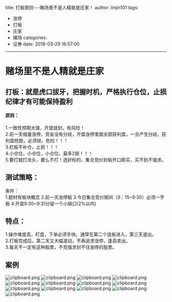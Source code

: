 title: 打板原则---赌场里不是人精就是庄家！
author: linjin101
tags:
  - 涨停
  - 打板
  - 庄家
  - 赌场
categories:
  - 证券
date: 2018-03-29 16:57:00
---

# 赌场里不是人精就是庄家
## 打板：就是虎口拔牙，把握时机，严格执行仓位，止损纪律才有可能保持盈利  

#### **原则：**  
1.一致性预期太强，开盘就封，有风险！  
2.前一天缩量涨停，资金没有分歧，开盘涨停里面全部获利盘，一旦产生分歧，获利盘抢跑，必须抛，危险！！！  
3.栏板不补仓，止损！！！  
4.小仓位，小仓位，小仓位，最多2层！！！  
5.要打就打龙头，要么不打！选好标的，集合竞价封板开口即买，买不到不强求。  

  

## **测试策略：**  
条件：  
1.题材有板块概念
2.前一天涨停板
3.今日集合竞价期间（9：15~9:30）必须一字板
4.开盘9:30~9:31分留一个小缺口(2%以内)
## **特点：**  
1.操作难度高，盯盘，下单必须手快。通常在第二个连板进入，第三天退出。  
2.打板完成后，第二天又大幅波动，不再追求涨停，逢高卖出。  
3.每天不一定有这种股票，不克强求封不住涨停的股票。  
 
## 案例
![clipboard.png](http://wx2.sinaimg.cn/large/4a1f2dadgy1fptv3joxrjj21gv0gpaab.jpg)
![clipboard.png](http://wx2.sinaimg.cn/large/4a1f2dadgy1fptv3j7qubj20j80hlwf8.jpg)
![clipboard.png](http://wx3.sinaimg.cn/large/4a1f2dadgy1fptv3igec9j20io0eo0tb.jpg)
![clipboard.png](http://wx1.sinaimg.cn/large/4a1f2dadgy1fptv3i3nthj20jq0ep3yj.jpg)
![clipboard.png](http://wx4.sinaimg.cn/large/4a1f2dadgy1fptv3hpwnnj20op0bm3yh.jpg)
![clipboard.png](http://wx2.sinaimg.cn/large/4a1f2dadgy1fptv3h1hjgj20k00gqt99.jpg)
![clipboard.png](http://wx4.sinaimg.cn/large/4a1f2dadgy1fptv3glbyaj20wj0dx74h.jpg)
![clipboard.png](http://wx2.sinaimg.cn/large/4a1f2dadgy1fptv3g8xboj20go0e2mxn.jpg)
![clipboard.png](http://wx1.sinaimg.cn/large/4a1f2dadgy1fptv3ft9cbj20hv0cmaa5.jpg)
![clipboard.png](http://wx3.sinaimg.cn/large/4a1f2dadgy1fptv3f1ozsj20o40hbgmf.jpg)
![clipboard.png](http://wx1.sinaimg.cn/large/4a1f2dadgy1fptv3emddaj217c0ildga.jpg)
![clipboard.png](http://wx1.sinaimg.cn/large/4a1f2dadgy1fptv3e9r8mj20ja0cpjrw.jpg)
![clipboard.png](http://wx3.sinaimg.cn/large/4a1f2dadgy1fptv3dtrgqj21fu0gkq4f.jpg)